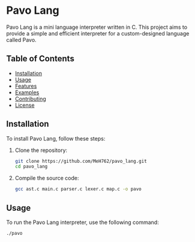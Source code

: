 # Pavo Lang

Pavo Lang is a mini language interpreter written in C. This project aims to provide a simple and efficient interpreter for a custom-designed language called Pavo.

## Table of Contents

- [Installation](#installation)
- [Usage](#usage)
- [Features](#features)
- [Examples](#examples)
- [Contributing](#contributing)
- [License](#license)

## Installation

To install Pavo Lang, follow these steps:

1. Clone the repository:
    ```sh
    git clone https://github.com/MeH762/pavo_lang.git
    cd pavo_lang
    ```

2. Compile the source code:
    ```sh
    gcc ast.c main.c parser.c lexer.c map.c -o pavo
    ```

## Usage

To run the Pavo Lang interpreter, use the following command:
```sh
./pavo
